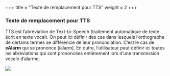 +++
title = "Texte de remplacement pour TTS"
weight = 2
+++

### Texte de remplacement pour TTS

TTS est l’abréviation de Text-to-Speech (traitement automatique de texte
écrit en texte vocal). On peut ici définir des cas dans lesquels
l’orthographe de certains termes se différencie de leur prononciation.
C’est le cas de **eAlarm** qui se prononce \[ialarm\]. En outre,
l’utilisateur peut définir ici toutes les abréviations qui sont
prononcées entièrement lors d’une transmission vocale d’alarme.

![](/img/tss-fr.41d6ee7c9b6f45ab9dc107251b8fd037.png)
